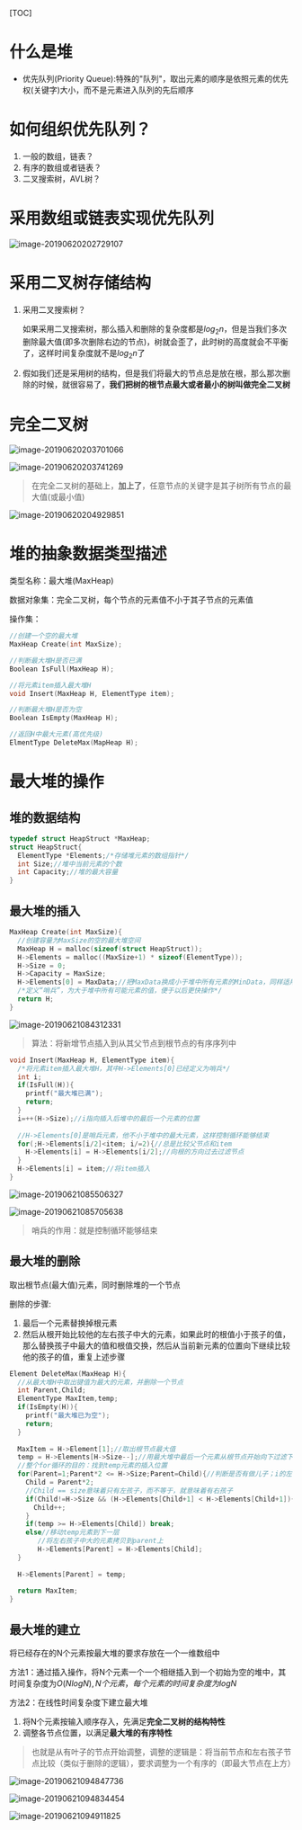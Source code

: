 [TOC]

# 什么是堆

* 优先队列(Priority Queue):特殊的"队列"，取出元素的顺序是依照元素的优先权(关键字)大小，而不是元素进入队列的先后顺序



# 如何组织优先队列？

1. 一般的数组，链表？
2. 有序的数组或者链表？
3. 二叉搜索树，AVL树？



# 采用数组或链表实现优先队列

![image-20190620202729107](../../images/data_structure/image-20190620202729107.png)



# 采用二叉树存储结构

1. 采用二叉搜索树？

   如果采用二叉搜索树，那么插入和删除的复杂度都是$log_2n$，但是当我们多次删除最大值(即多次删除右边的节点)，树就会歪了，此时树的高度就会不平衡了，这样时间复杂度就不是$log_2n$了

2. 假如我们还是采用树的结构，但是我们将最大的节点总是放在根，那么那次删除的时候，就很容易了，**我们把树的根节点最大或者最小的树叫做完全二叉树**



# 完全二叉树

![image-20190620203701066](../../images/data_structure/image-20190620203701066.png)

![image-20190620203741269](../../images/data_structure/image-20190620203741269.png)

> 在完全二叉树的基础上，**加上了**，任意节点的关键字是其子树所有节点的最大值(或最小值)

![image-20190620204929851](../../images/data_structure/image-20190620204929851.png)



# 堆的抽象数据类型描述

类型名称：最大堆(MaxHeap)

数据对象集：完全二叉树，每个节点的元素值不小于其子节点的元素值

操作集：

```c
//创建一个空的最大堆
MaxHeap Create(int MaxSize);

//判断最大堆H是否已满
Boolean IsFull(MaxHeap H);

//将元素item插入最大堆H
void Insert(MaxHeap H, ElementType item);

//判断最大堆H是否为空
Boolean IsEmpty(MaxHeap H);

//返回H中最大元素(高优先级)
ElmentType DeleteMax(MapHeap H);

```





# 最大堆的操作

## 堆的数据结构

```c
typedef struct HeapStruct *MaxHeap;
struct HeapStruct{
  ElementType *Elements;/*存储堆元素的数组指针*/
  int Size;//堆中当前元素的个数
  int Capacity;//堆的最大容量
}
```




## 最大堆的插入

```c
MaxHeap Create(int MaxSize){
  //创建容量为MaxSize的空的最大堆空间
  MaxHeap H = malloc(sizeof(struct HeapStruct));
  H->Elements = malloc((MaxSize+1) * sizeof(ElementType));
  H->Size = 0;
  H->Capacity = MaxSize;
  H->Elements[0] = MaxData;//把MaxData换成小于堆中所有元素的MinData，同样适用于创建最小堆
  /*定义“哨兵”，为大于堆中所有可能元素的值，便于以后更快操作*/
  return H;
}
```

![image-20190621084312331](../../images/data_structure/image-20190621084312331.png)

> 算法：将新增节点插入到从其父节点到根节点的有序序列中

```c
void Insert(MaxHeap H, ElementType item){
  /*将元素item插入最大堆H，其中H->Elements[0]已经定义为哨兵*/
  int i;
  if(IsFull(H)){
    printf("最大堆已满");
    return;
  }
  i=++(H->Size);//i指向插入后堆中的最后一个元素的位置
  
  //H->Elements[0]是哨兵元素，他不小于堆中的最大元素，这样控制循环能够结束
  for(;H->Elements[i/2]<item; i/=2){//总是比较父节点和item
    H->Elements[i] = H->Elements[i/2];//向根的方向过去过滤节点
  }
  H->Elements[i] = item;//将item插入
}


```

![image-20190621085506327](../../images/data_structure/image-20190621085506327.png)

![image-20190621085705638](../../images/data_structure/image-20190621085705638.png)

> 哨兵的作用：就是控制循环能够结束



## 最大堆的删除

取出根节点(最大值)元素，同时删除堆的一个节点

删除的步骤:

1. 最后一个元素替换掉根元素
2. 然后从根开始比较他的左右孩子中大的元素，如果此时的根值小于孩子的值，那么替换孩子中最大的值和根值交换，然后从当前新元素的位置向下继续比较他的孩子的值，重复上述步骤





```c
Element DeleteMax(MaxHeap H){
  //从最大堆H中取出键值为最大的元素，并删除一个节点
  int Parent,Child;
  ElementType MaxItem,temp;
  if(IsEmpty(H)){
    printf("最大堆已为空");
    return;
  }
  
  MaxItem = H->Element[1];//取出根节点最大值
  temp = H->Elements[H->Size--];//用最大堆中最后一个元素从根节点开始向下过滤下层节点
  //整个for循环的目的：找到temp元素的插入位置
  for(Parent=1;Parent*2 <= H->Size;Parent=Child){//判断是否有做儿子；i的左孩子的下标为2i，如果存在左孩子，那么2i小于当前size
    Child = Parent*2;
    //Child == size意味着只有左孩子，而不等于，就意味着有右孩子
    if(Child!=H->Size && (H->Elements[Child+1] < H->Elements[Child+1]){//右孩子大，所以Child加1
      Child++;
    }
    if(temp >= H->Elements[Child]) break;   
    else//移动temp元素到下一层
       //将左右孩子中大的元素拷贝到parent上
       H->Elements[Parent] = H->Elements[Child];
  }
  
  H->Elements[Parent] = temp;
  
  return MaxItem;
}

```

## 最大堆的建立

将已经存在的N个元素按最大堆的要求存放在一个一维数组中

方法1：通过插入操作，将N个元素一个一个相继插入到一个初始为空的堆中，其时间复杂度为$O(NlogN), N个元素，每个元素的时间复杂度为logN$

方法2：在线性时间复杂度下建立最大堆

1. 将N个元素按输入顺序存入，先满足**完全二叉树的结构特性**
2. 调整各节点位置，以满足**最大堆的有序特性**

> 也就是从有叶子的节点开始调整，调整的逻辑是：将当前节点和左右孩子节点比较（类似于删除的逻辑），要求调整为一个有序的（即最大节点在上方）

![image-20190621094847736](../../images/data_structure/image-20190621094847736.png)

![image-20190621094834454](../../images/data_structure/image-20190621094834454.png)

![image-20190621094911825](../../images/data_structure/image-20190621094911825.png)



